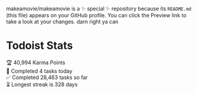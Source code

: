makeamovie/makeamovie is a ✨ special ✨ repository because its `README.md` (this file) appears on your GitHub profile.
You can click the Preview link to take a look at your changes. darn right ya can

# Todoist Stats

<!-- TODO-IST:START -->
🏆  40,994 Karma Points           
🌸  Completed 4 tasks today           
✅  Completed 28,463 tasks so far           
⏳  Longest streak is 328 days
<!-- TODO-IST:END -->